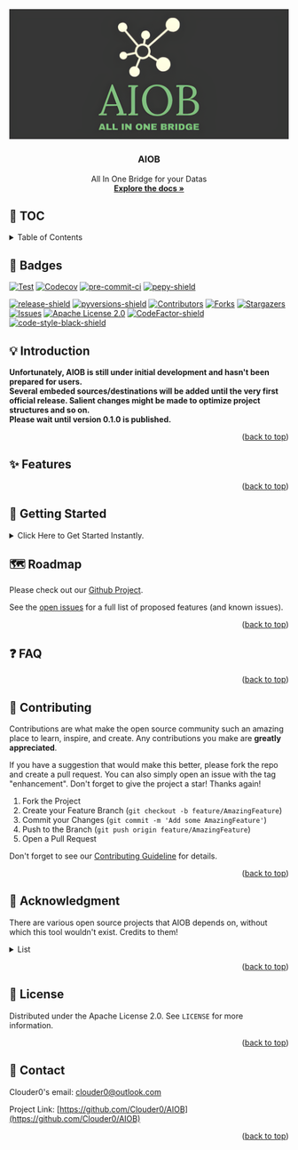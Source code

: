 <div id="top"></div>

<div align="center">
  <a href="https://github.com/Clouder0/AIOB">
    <img src="https://raw.githubusercontent.com/Clouder0/AIOB/main/logo.jpg" alt="Logo">
  </a>

<h3 align="center">AIOB</h3>
  <p align="center">
    All In One Bridge for your Datas
    <br />
    <a href="https://github.com/Clouder0/AIOB"><strong>Explore the docs »</strong></a>
  </p>
</div>

## 📜 TOC

<details>
  <summary>Table of Contents</summary>

- [🌟 Badges](#🌟-badges)
- [💡 Introduction](#💡-introduction)
- [✨ Features](#✨-features)
- [🎏 Getting Started](#🎏-getting-started)
- [🗺️ Roadmap](#🗺️-roadmap)
- [❓ Faq](#❓-faq)
- [💌 Contributing](#💌-contributing)
- [🙏 Acknowledgment](#🙏-acknowledgment)
- [📖 License](#📖-license)
- [📧 Contact](#📧-contact)

</details>

## 🌟 Badges

[![Test][github-action-test-shield]][github-action-test-url]
[![Codecov][codecov-shield]][codecov-url]
[![pre-commit-ci][pre-commit-ci-shield]][pre-commit-ci-url]
[![pepy-shield]][pepy-url]

[![release-shield]][release-url]
[![pyversions-shield]][pyversions-url]
[![Contributors][contributors-shield]][contributors-url]
[![Forks][forks-shield]][forks-url]
[![Stargazers][stars-shield]][stars-url]
[![Issues][issues-shield]][issues-url]
[![Apache License 2.0][license-shield]][license-url]
[![CodeFactor-shield]][CodeFactor-url]
[![code-style-black-shield]][code-style-black-url]

<!-- INTRODUCTION -->
## 💡 Introduction

**Unfortunately, AIOB is still under initial development and hasn't been prepared for users.**  
**Several embeded sources/destinations will be added until the very first official release. Salient changes might be made to optimize project structures and so on.**  
**Please wait until version 0.1.0 is published.**  

<p align="right">(<a href="#top">back to top</a>)</p>

<!-- FEATURES -->
## ✨ Features

<p align="right">(<a href="#top">back to top</a>)</p>

<!-- GETTING STARTED -->
## 🎏 Getting Started

<details> <summary>Click Here to Get Started Instantly.</summary>

TODO.

### Installation

<p align="right">(<a href="#top">back to top</a>)</p>

### Command Line Interface

<p align="right">(<a href="#top">back to top</a>)</p>

### Configuration

<p align="right">(<a href="#top">back to top</a>)</p>

### Plugin System

<p align="right">(<a href="#top">back to top</a>)</p>

</details>

<!-- ROADMAP -->
## 🗺️ Roadmap

Please check out our [Github Project](https://github.com/users/Clouder0/projects/2).

See the [open issues](https://github.com/Clouder0/AIOB/issues) for a full list of proposed features (and known issues).

<p align="right">(<a href="#top">back to top</a>)</p>

<!-- FAQ -->
## ❓ FAQ

<p align="right">(<a href="#top">back to top</a>)</p>

<!-- CONTRIBUTING -->
## 💌 Contributing

Contributions are what make the open source community such an amazing place to learn, inspire, and create. Any contributions you make are **greatly appreciated**.

If you have a suggestion that would make this better, please fork the repo and create a pull request. You can also simply open an issue with the tag "enhancement".
Don't forget to give the project a star! Thanks again!

1. Fork the Project
2. Create your Feature Branch (`git checkout -b feature/AmazingFeature`)
3. Commit your Changes (`git commit -m 'Add some AmazingFeature'`)
4. Push to the Branch (`git push origin feature/AmazingFeature`)
5. Open a Pull Request

Don't forget to see our [Contributing Guideline](https://github.com/Clouder0/AIOB/blob/main/CONTRIBUTING.md) for details.

<p align="right">(<a href="#top">back to top</a>)</p>

## 🙏 Acknowledgment

There are various open source projects that AIOB depends on, without which this tool wouldn't exist. Credits to them!

<details> <summary>List</summary>

- [tinydb](https://github.com/msiemens/tinydb), MIT License
- [Dynaconf](https://github.com/rochacbruno/dynaconf), MIT License
- [aiofiles](https://github.com/Tinche/aiofiles), Apache License 2.0
- [python-frontmatter](https://github.com/eyeseast/python-frontmatter), MIT License
- [typer](https://github.com/tiangolo/typer), MIT License
- [aiohttp](https://github.com/aio-libs/aiohttp), Apache License 2.0
- [importlib_metadata](https://github.com/python/importlib_metadata), Apache License 2.0

</details>

<p align="right">(<a href="#top">back to top</a>)</p>

## 📖 License

Distributed under the Apache License 2.0. See `LICENSE` for more information.

<p align="right">(<a href="#top">back to top</a>)</p>

## 📧 Contact

Clouder0's email: clouder0@outlook.com

Project Link: [https://github.com/Clouder0/AIOB](https://github.com/Clouder0/AIOB)

<p align="right">(<a href="#top">back to top</a>)</p>

<!-- MARKDOWN LINKS & IMAGES -->
<!-- https://www.markdownguide.org/basic-syntax/#reference-style-links -->
[contributors-shield]: https://img.shields.io/github/contributors/Clouder0/AIOB.svg?style=for-the-badge
[contributors-url]: https://github.com/Clouder0/AIOB/graphs/contributors
[forks-shield]: https://img.shields.io/github/forks/Clouder0/AIOB.svg?style=for-the-badge
[forks-url]: https://github.com/Clouder0/AIOB/network/members
[stars-shield]: https://img.shields.io/github/stars/Clouder0/AIOB.svg?style=for-the-badge
[stars-url]: https://github.com/Clouder0/AIOB/stargazers
[issues-shield]: https://img.shields.io/github/issues/Clouder0/AIOB.svg?style=for-the-badge
[issues-url]: https://github.com/Clouder0/AIOB/issues
[license-shield]: https://img.shields.io/github/license/Clouder0/AIOB.svg?style=for-the-badge
[license-url]: https://github.com/Clouder0/AIOB/blob/main/LICENSE
[github-action-test-shield]: https://github.com/Clouder0/AIOB/actions/workflows/test.yml/badge.svg?branch=main
[github-action-test-url]: https://github.com/Clouder0/AIOB/actions/workflows/test.yml
[codecov-shield]:https://codecov.io/gh/Clouder0/AIOB/branch/main/graph/badge.svg?token=D2XT099AFB
[codecov-url]: https://codecov.io/gh/Clouder0/AIOB
[pre-commit-ci-shield]: https://results.pre-commit.ci/badge/github/Clouder0/AIOB/main.svg
[pre-commit-ci-url]: https://results.pre-commit.ci/latest/github/Clouder0/AIOB/main
[code-style-black-shield]: https://img.shields.io/badge/code%20style-black-000000.svg?style=for-the-badge
[code-style-black-url]: https://github.com/psf/black
[pyversions-shield]: https://img.shields.io/pypi/pyversions/aiob.svg?style=for-the-badge
[pyversions-url]: https://pypi.org/project/aiob/
[release-shield]: https://img.shields.io/github/release/Clouder0/AIOB.svg?style=for-the-badge
[release-url]: https://github.com/Clouder0/AIOB/releases
[CodeFactor-shield]: https://www.codefactor.io/repository/github/clouder0/aiob/badge/main?style=for-the-badge
[CodeFactor-url]: https://www.codefactor.io/repository/github/clouder0/aiob/overview/main
[pepy-shield]: https://static.pepy.tech/personalized-badge/aiob?period=total&units=international_system&left_color=grey&right_color=brightgreen&left_text=Downloads
[pepy-url]: https://pepy.tech/project/aiob
